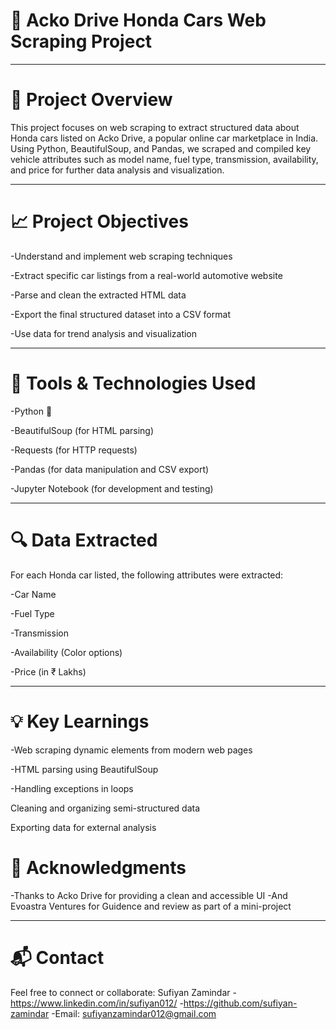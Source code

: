 # 🚗 Acko Drive Honda Cars Web Scraping Project

---

# 📌 Project Overview
This project focuses on web scraping to extract structured data about Honda cars listed on Acko Drive, a popular online car marketplace in India. Using Python, BeautifulSoup, and Pandas, we scraped and compiled key vehicle attributes such as model name, fuel type, transmission, availability, and price for further data analysis and visualization.

---

# 📈 Project Objectives
-Understand and implement web scraping techniques

-Extract specific car listings from a real-world automotive website

-Parse and clean the extracted HTML data

-Export the final structured dataset into a CSV format

-Use data for trend analysis and visualization

---

# 🔧 Tools & Technologies Used
-Python 🐍

-BeautifulSoup (for HTML parsing)

-Requests (for HTTP requests)

-Pandas (for data manipulation and CSV export)

-Jupyter Notebook (for development and testing)

---

# 🔍 Data Extracted
For each Honda car listed, the following attributes were extracted:

-Car Name

-Fuel Type

-Transmission

-Availability (Color options)

-Price (in ₹ Lakhs)


---

# 💡 Key Learnings
-Web scraping dynamic elements from modern web pages

-HTML parsing using BeautifulSoup

-Handling exceptions in loops

Cleaning and organizing semi-structured data

Exporting data for external analysis


# 🙌 Acknowledgments

-Thanks to Acko Drive for providing a clean and accessible UI
-And Evoastra Ventures for Guidence and review as part of a mini-project


---

# 📬 Contact
Feel free to connect or collaborate:
Sufiyan Zamindar
-https://www.linkedin.com/in/sufiyan012/
-https://github.com/sufiyan-zamindar
-Email: sufiyanzamindar012@gmail.com
